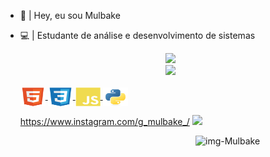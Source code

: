 - 👋 | Hey, eu sou Mulbake
- 💻 | Estudante de análise e desenvolvimento de sistemas
   <div align="center">
   <a href="https://github.com/mulbake">
   <img height="180em" src="https://github-readme-stats.vercel.app/api?username=Mulbake&show_icons=true&theme=dracula&include_all_commits=true&count_private=true"/>
      <br>
      
  <img height="111em" src="https://github-readme-stats.vercel.app/api/top-langs/?username=Mulbake&layout=compact&langs_count=7&theme=dracula"/>
      </div>

   <div style="display: inline_block"><br>
  <img align="center" alt="Mulbake-HTML" height="30" width="40" src="https://raw.githubusercontent.com/devicons/devicon/master/icons/html5/html5-original.svg">
  <img align="center" alt="Mulbake-CSS" height="30" width="40" src="https://raw.githubusercontent.com/devicons/devicon/master/icons/css3/css3-original.svg">
  <img align="center" alt="Mulbake-Js" height="30" width="40" src="https://raw.githubusercontent.com/devicons/devicon/master/icons/javascript/javascript-plain.svg">
  <img align="center" alt="Mulbake-Python" height="30" width="40" src="https://raw.githubusercontent.com/devicons/devicon/master/icons/python/python-original.svg">
   </div>
   
   https://www.instagram.com/g_mulbake_/
    <a href="https://instagram.com/g_mulbake_" target="_blank"><img src="https://img.shields.io/badge/-Instagram-%23E4405F?style=for-the-badge&logo=instagram&logoColor=white" target="_blank"></a>
      
   <div>
  <img align="right" height="200" width="200"  alt=img-Mulbake src="https://user-images.githubusercontent.com/111647012/214725532-29574336-8cd9-45aa-a89f-834a282ebb63.png">
</div>


